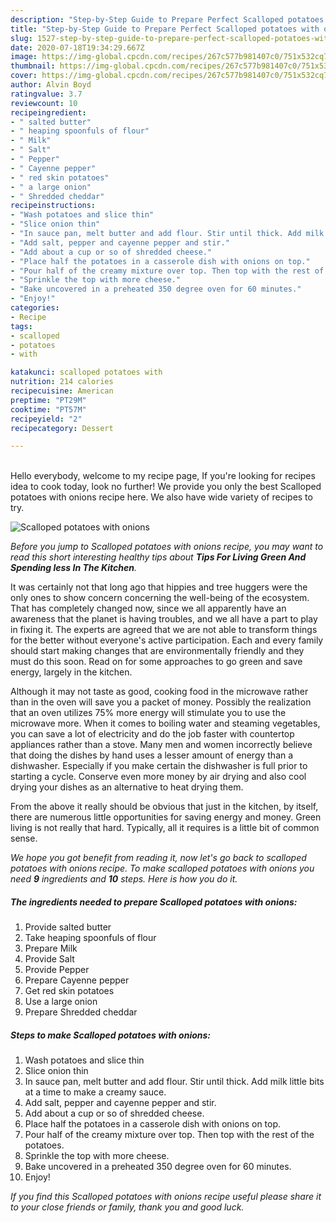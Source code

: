 ```yaml
---
description: "Step-by-Step Guide to Prepare Perfect Scalloped potatoes with onions"
title: "Step-by-Step Guide to Prepare Perfect Scalloped potatoes with onions"
slug: 1527-step-by-step-guide-to-prepare-perfect-scalloped-potatoes-with-onions
date: 2020-07-18T19:34:29.667Z
image: https://img-global.cpcdn.com/recipes/267c577b981407c0/751x532cq70/scalloped-potatoes-with-onions-recipe-main-photo.jpg
thumbnail: https://img-global.cpcdn.com/recipes/267c577b981407c0/751x532cq70/scalloped-potatoes-with-onions-recipe-main-photo.jpg
cover: https://img-global.cpcdn.com/recipes/267c577b981407c0/751x532cq70/scalloped-potatoes-with-onions-recipe-main-photo.jpg
author: Alvin Boyd
ratingvalue: 3.7
reviewcount: 10
recipeingredient:
- " salted butter"
- " heaping spoonfuls of flour"
- " Milk"
- " Salt"
- " Pepper"
- " Cayenne pepper"
- " red skin potatoes"
- " a large onion"
- " Shredded cheddar"
recipeinstructions:
- "Wash potatoes and slice thin"
- "Slice onion thin"
- "In sauce pan, melt butter and add flour. Stir until thick. Add milk little bits at a time to make a creamy sauce."
- "Add salt, pepper and cayenne pepper and stir."
- "Add about a cup or so of shredded cheese."
- "Place half the potatoes in a casserole dish with onions on top."
- "Pour half of the creamy mixture over top. Then top with the rest of the potatoes."
- "Sprinkle the top with more cheese."
- "Bake uncovered in a preheated 350 degree oven for 60 minutes."
- "Enjoy!"
categories:
- Recipe
tags:
- scalloped
- potatoes
- with

katakunci: scalloped potatoes with 
nutrition: 214 calories
recipecuisine: American
preptime: "PT29M"
cooktime: "PT57M"
recipeyield: "2"
recipecategory: Dessert

---
```

<br>
Hello everybody, welcome to my recipe page, If you're looking for recipes idea to cook today, look no further! We provide you only the best Scalloped potatoes with onions recipe here. We also have wide variety of recipes to try.
<br>


![Scalloped potatoes with onions](https://img-global.cpcdn.com/recipes/267c577b981407c0/751x532cq70/scalloped-potatoes-with-onions-recipe-main-photo.jpg)

<i>Before you jump to Scalloped potatoes with onions recipe, you may want to read this short interesting healthy tips about 
<strong>Tips For Living Green And Spending less In The Kitchen</strong>.</i>
</br>

It was certainly not that long ago that hippies and tree huggers were the only ones to show concern concerning the well-being of the ecosystem. That has completely changed now, since we all apparently have an awareness that the planet is having troubles, and we all have a part to play in fixing it. The experts are agreed that we are not able to transform things for the better without everyone's active participation. Each and every family should start making changes that are environmentally friendly and they must do this soon. Read on for some approaches to go green and save energy, largely in the kitchen.

Although it may not taste as good, cooking food in the microwave rather than in the oven will save you a packet of money. Possibly the realization that an oven utilizes 75% more energy will stimulate you to use the microwave more. When it comes to boiling water and steaming vegetables, you can save a lot of electricity and do the job faster with countertop appliances rather than a stove. Many men and women incorrectly believe that doing the dishes by hand uses a lesser amount of energy than a dishwasher. Especially if you make certain the dishwasher is full prior to starting a cycle. Conserve even more money by air drying and also cool drying your dishes as an alternative to heat drying them.

From the above it really should be obvious that just in the kitchen, by itself, there are numerous little opportunities for saving energy and money. Green living is not really that hard. Typically, all it requires is a little bit of common sense.


<i>We hope you got benefit from reading it, now let's go back to scalloped potatoes with onions recipe. To make scalloped potatoes with onions you need <strong>9</strong> ingredients and <strong>10</strong> steps. Here is how you do it.
</i>

##### The ingredients needed to prepare Scalloped potatoes with onions:

1. Provide  salted butter
1. Take  heaping spoonfuls of flour
1. Prepare  Milk
1. Provide  Salt
1. Provide  Pepper
1. Prepare  Cayenne pepper
1. Get  red skin potatoes
1. Use  a large onion
1. Prepare  Shredded cheddar


##### Steps to make Scalloped potatoes with onions:

1. Wash potatoes and slice thin
1. Slice onion thin
1. In sauce pan, melt butter and add flour. Stir until thick. Add milk little bits at a time to make a creamy sauce.
1. Add salt, pepper and cayenne pepper and stir.
1. Add about a cup or so of shredded cheese.
1. Place half the potatoes in a casserole dish with onions on top.
1. Pour half of the creamy mixture over top. Then top with the rest of the potatoes.
1. Sprinkle the top with more cheese.
1. Bake uncovered in a preheated 350 degree oven for 60 minutes.
1. Enjoy!


<i>If you find this Scalloped potatoes with onions recipe useful please share it to your close friends or family, thank you and good luck.</i>
